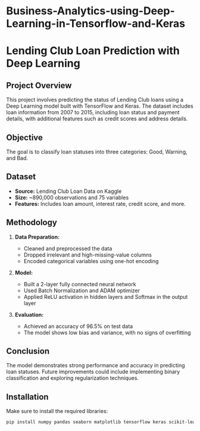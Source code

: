 # Business-Analytics-using-Deep-Learning-in-Tensorflow-and-Keras
# Lending Club Loan Prediction with Deep Learning

## Project Overview

This project involves predicting the status of Lending Club loans using a Deep Learning model built with TensorFlow and Keras. The dataset includes loan information from 2007 to 2015, including loan status and payment details, with additional features such as credit scores and address details.

## Objective

The goal is to classify loan statuses into three categories: Good, Warning, and Bad.

## Dataset

- **Source:** Lending Club Loan Data on Kaggle
- **Size:** ~890,000 observations and 75 variables
- **Features:** Includes loan amount, interest rate, credit score, and more.

## Methodology

1. **Data Preparation:**
   - Cleaned and preprocessed the data
   - Dropped irrelevant and high-missing-value columns
   - Encoded categorical variables using one-hot encoding

2. **Model:**
   - Built a 2-layer fully connected neural network
   - Used Batch Normalization and ADAM optimizer
   - Applied ReLU activation in hidden layers and Softmax in the output layer

3. **Evaluation:**
   - Achieved an accuracy of 96.5% on test data
   - The model shows low bias and variance, with no signs of overfitting

## Conclusion

The model demonstrates strong performance and accuracy in predicting loan statuses. Future improvements could include implementing binary classification and exploring regularization techniques.

## Installation

Make sure to install the required libraries:

```bash
pip install numpy pandas seaborn matplotlib tensorflow keras scikit-learn
